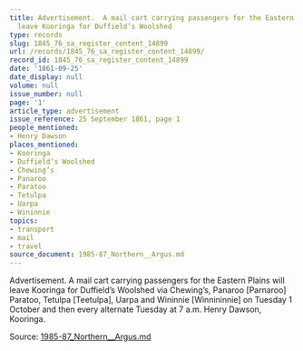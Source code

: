 ```yaml
---
title: Advertisement.  A mail cart carrying passengers for the Eastern Plains will
  leave Kooringa for Duffield’s Woolshed
type: records
slug: 1845_76_sa_register_content_14899
url: /records/1845_76_sa_register_content_14899/
record_id: 1845_76_sa_register_content_14899
date: '1861-09-25'
date_display: null
volume: null
issue_number: null
page: '1'
article_type: advertisement
issue_reference: 25 September 1861, page 1
people_mentioned:
- Henry Dawson
places_mentioned:
- Kooringa
- Duffield’s Woolshed
- Chewing’s
- Panaroo
- Paratoo
- Tetulpa
- Uarpa
- Wininnie
topics:
- transport
- mail
- travel
source_document: 1985-87_Northern__Argus.md
---
```


Advertisement.  A mail cart carrying passengers for the Eastern Plains will leave Kooringa for Duffield’s Woolshed via Chewing’s, Panaroo [Parnaroo] Paratoo, Tetulpa [Teetulpa], Uarpa and Wininnie [Winnininnie] on Tuesday 1 October and then every alternate Tuesday at 7 a.m.  Henry Dawson, Kooringa.

Source: [1985-87_Northern__Argus.md](/downloads/markdown/1985-87_Northern__Argus.md)
